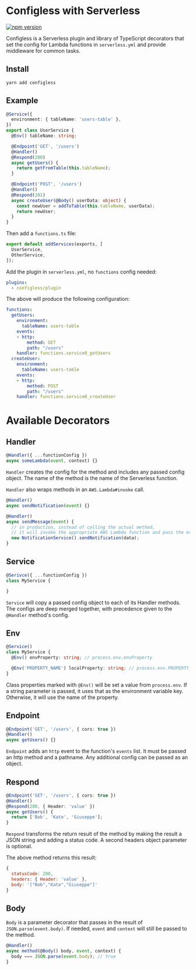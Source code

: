 # Configless with Serverless
[![npm version](https://badge.fury.io/js/configless.svg)](https://badge.fury.io/js/configless)

Configless is a Serverless plugin and library of TypeScript decorators that set the config for Lambda functions in `serverless.yml`
and provide middleware for common tasks.

## Install

```
yarn add configless
```

## Example

```ts
@Service({
  environment: { tableName: 'users-table' },
})
export class UserService {
  @Env() tableName: string;

  @Endpoint('GET', '/users')
  @Handler()
  @Respond(200)
  async getUsers() {
    return getFromTable(this.tableName);
  }

  @Endpoint('POST', '/users')
  @Handler()
  @Respond(201)
  async createUser(@Body() userData: object) {
    const newUser = addToTable(this.tableName, userData);
    return newUser;
  }
}
```

Then add a `functions.ts` file:

```ts
export default addServices(exports, [
  UserService,
  OtherService,
]);
```

Add the plugin in `serverless.yml`, no `functions` config needed:

```yaml
plugins:
  - configless/plugin
```

The above will produce the following configuration:
```yaml
functions:
  getUsers:
    environment:
      tableName: users-table
    events:
    - http:
        method: GET
        path: "/users"
    handler: functions.service0_getUsers
  createUser:
    environment:
      tableName: users-table
    events:
    - http:
        method: POST
        path: "/users"
    handler: functions.service0_createUser
```

# Available Decorators

## Handler

```ts
@Handler({ ...functionConfig })
async someLambda(event, context) {}
```

`Handler` creates the config for the method and includes any passed config object.
The name of the method is the name of the Serverless function.

`Handler` also wraps methods in an `AWS.Lambda#invoke` call.

```ts
@Handler()
async sendNotification(event) {}

@Handler()
async sendMessage(event) {
  // in production, instead of calling the actual method,
  // it will invoke the appropriate AWS Lambda function and pass the event data
  new NotificationService().sendNotification(data);
}
```

## Service

```ts
@Serivce({ ...functionConfig })
class MyService {

}
```

`Service` will copy a passed config object to each of its Handler methods.
The configs are deep merged together, with precedence given to the `@Handler` method's config.

## Env

```ts
@Service()
class MyService {
  @Env() envProperty: string; // process.env.envProperty

  @Env('PROPERTY_NAME') localProperty: string; // process.env.PROPERTY_NAME
}
```

Class properties marked with `@Env()` will be set a value from `process.env`.
If a string parameter is passed, it uses that as the environment variable key.
Otherwise, it will use the name of the property.

## Endpoint

```ts
@Endpoint('GET', '/users', { cors: true })
@Handler()
async getUsers() {}
```

`Endpoint` adds an `http` event to the function's `events` list.
It must be passed an http method and a pathname.
Any additional config can be passed as an object.

## Respond

```ts
@Endpoint('GET', '/users', { cors: true })
@Handler()
@Respond(200, { Header: 'value' })
async getUsers() {
  return ['Bob', 'Kate', 'Giuseppe'];
}
```

`Respond` transforms the return result of the method by making the result a JSON string and adding a status code.
A second headers object parameter is optional.

The above method returns this result:
```js
{
  statusCode: 200,
  headers: { Header: 'value' },
  body: '["Bob","Kate","Giuseppe"]'
}
```

## Body

`Body` is a parameter decorator that passes in the result of `JSON.parse(event.body)`.
If needed, `event` and `context` will still be passed to the method.

```ts
@Handler()
async method(@Body() body, event, context) {
  body === JSON.parse(event.body); // true
}
```
